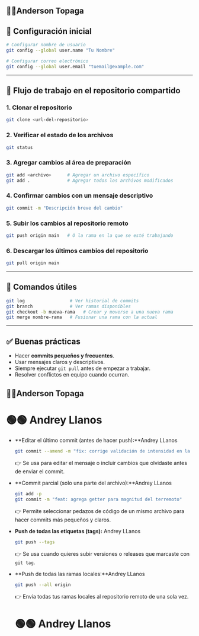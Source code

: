 ## 🔴🔴Anderson Topaga
## 🔹 Configuración inicial
```bash
# Configurar nombre de usuario
git config --global user.name "Tu Nombre"

# Configurar correo electrónico
git config --global user.email "tuemail@example.com"
```
---
## 🔹 Flujo de trabajo en el repositorio compartido
### 1. Clonar el repositorio
```bash
git clone <url-del-repositorio>
```
### 2. Verificar el estado de los archivos
```bash
git status
```
### 3. Agregar cambios al área de preparación
```bash
git add <archivo>      # Agregar un archivo específico
git add .              # Agregar todos los archivos modificados
```
### 4. Confirmar cambios con un mensaje descriptivo
```bash
git commit -m "Descripción breve del cambio"
```
### 5. Subir los cambios al repositorio remoto
```bash
git push origin main   # O la rama en la que se esté trabajando
```
### 6. Descargar los últimos cambios del repositorio
```bash
git pull origin main
```
---
## 🔹 Comandos útiles
```bash
git log                 # Ver historial de commits
git branch              # Ver ramas disponibles
git checkout -b nueva-rama   # Crear y moverse a una nueva rama
git merge nombre-rama   # Fusionar una rama con la actual
```
---
## ✅ Buenas prácticas
- Hacer **commits pequeños y frecuentes**.
- Usar mensajes claros y descriptivos.
- Siempre ejecutar `git pull` antes de empezar a trabajar.
- Resolver conflictos en equipo cuando ocurran.    

 ## 🔴🔴Anderson Topaga

# 🟢🟢 Andrey Llanos

- **Editar el último commit (antes de hacer push):**Andrey LLanos
  ```bash
  git commit --amend -m "fix: corrige validación de intensidad en la clase Clima"
  ```
  👉 Se usa para editar el mensaje o incluir cambios que olvidaste antes de enviar el commit.

- **Commit parcial (solo una parte del archivo):**Andrey LLanos
  ```bash
  git add -p
  git commit -m "feat: agrega getter para magnitud del terremoto"
  ```
  👉 Permite seleccionar pedazos de código de un mismo archivo para hacer commits más pequeños y claros.

- **Push de todas las etiquetas (tags):** Andrey LLanos
  ```bash
  git push --tags
  ```
  👉 Se usa cuando quieres subir versiones o releases que marcaste con `git tag`.

- **Push de todas las ramas locales:**Andrey LLanos
  ```bash
  git push --all origin
  ```
  👉 Envía todas tus ramas locales al repositorio remoto de una sola vez.

  # 🟢🟢 Andrey Llanos
